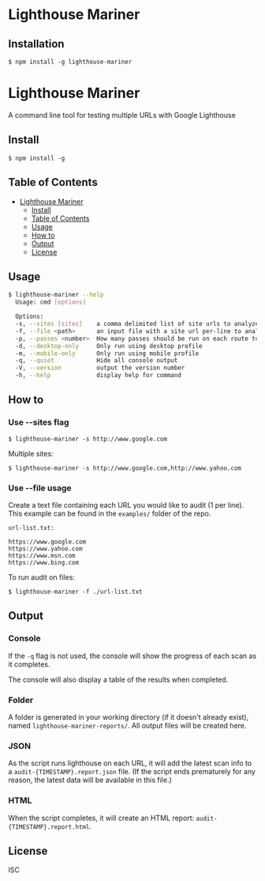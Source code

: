 # Lighthouse Mariner

## Installation

```
$ npm install -g lighthouse-mariner
```

# Lighthouse Mariner

A command line tool for testing multiple URLs with Google Lighthouse

## Install

```
$ npm install -g
```

## Table of Contents

- [Lighthouse Mariner](#lighthouse-mariner)
  - [Install](#install)
  - [Table of Contents](#table-of-contents)
  - [Usage](#usage)
  - [How to](#how-to)
  - [Output](#output)
  - [License](#license)

## Usage

```sh
$ lighthouse-mariner --help
  Usage: cmd [options]

  Options:
  -s, --sites [sites]    a comma delimited list of site urls to analyze with Lighthouse
  -f, --file <path>      an input file with a site url per-line to analyze with Lighthouse
  -p, --passes <number>  How many passes should be run on each route to generate each average score? (default: 1)
  -d, --desktop-only     Only run using desktop profile
  -m, --mobile-only      Only run using mobile profile
  -q, --quiet            Hide all console output
  -V, --version          output the version number
  -h, --help             display help for command
```

## How to

### Use --sites flag

```
$ lighthouse-mariner -s http://www.google.com
```
Multiple sites:
```
$ lighthouse-mariner -s http://www.google.com,http://www.yahoo.com
```

### Use --file usage
Create a text file containing each URL you would like to audit (1 per line). This example can be found in the `examples/` folder of the repo.

`url-list.txt:`

```
https://www.google.com
https://www.yahoo.com
https://www.msn.com
https://www.bing.com
```

To run audit on files:

```
$ lighthouse-mariner -f ./url-list.txt
```

## Output

### Console

If the `-q` flag is not used, the console will show the progress of each scan as it completes.

The console will also display a table of the results when completed.

### Folder

A folder is generated in your working directory (if it doesn't already exist), named `lighthouse-mariner-reports/`. All output files will be created here.

### JSON

As the script runs lighthouse on each URL, it will add the latest scan info to a `audit-{TIMESTAMP}.report.json` file. (If the script ends prematurely for any reason, the latest data will be available in this file.)

### HTML

When the script completes, it will create an HTML report: `audit-{TIMESTAMP}.report.html`.

## License

ISC